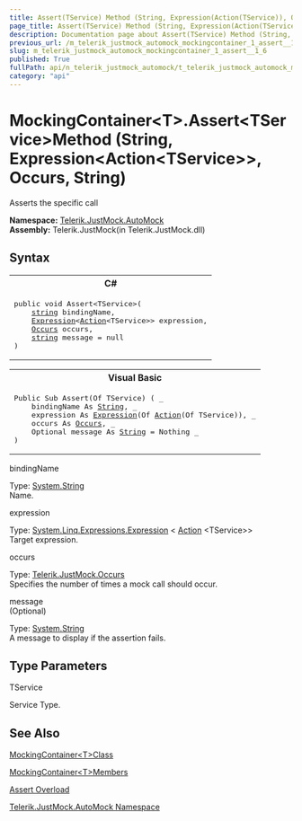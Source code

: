 ```yaml
---
title: Assert(TService) Method (String, Expression(Action(TService)), Occurs, String)
page_title: Assert(TService) Method (String, Expression(Action(TService)), Occurs, String) | JustMock Documentation
description: Documentation page about Assert(TService) Method (String, Expression(Action(TService)), Occurs, String).
previous_url: /m_telerik_justmock_automock_mockingcontainer_1_assert__1_6.html
slug: m_telerik_justmock_automock_mockingcontainer_1_assert__1_6
published: True
fullPath: api/n_telerik_justmock_automock/t_telerik_justmock_automock_mockingcontainer_1/methods_t_telerik_justmock_automock_mockingcontainer_1/overload_telerik_justmock_automock_mockingcontainer_1_assert/m_telerik_justmock_automock_mockingcontainer_1_assert__1_6
category: "api"
---
```


# MockingContainer&lt;T&gt;.Assert&lt;TService&gt;Method (String, Expression&lt;Action&lt;TService&gt;&gt;, Occurs, String)



Asserts the specific call


 **Namespace:**  [Telerik.JustMock.AutoMock](n_telerik_justmock_automock) <br> **Assembly:** Telerik.JustMock(in Telerik.JustMock.dll)
## Syntax


<div id="syntaxCodeBlocks" class="code"><span codeLanguage="CSharp"><table><tr><th>C#</th></tr><tr><td><pre xml:space="preserve"><span class="keyword">public</span> <span class="keyword">void</span> <span class="identifier">Assert</span>&lt;TService&gt;(
	<a href="https://msdn2.microsoft.com/en-us/library/s1wwdcbf" target="_blank">string</a> <span class="parameter">bindingName</span>,
	<a href="https://msdn2.microsoft.com/en-us/library/bb335710" target="_blank">Expression</a>&lt;<a href="https://msdn2.microsoft.com/en-us/library/018hxwa8" target="_blank">Action</a>&lt;TService&gt;&gt; <span class="parameter">expression</span>,
	<a href="T_Telerik_JustMock_Occurs.html">Occurs</a> <span class="parameter">occurs</span>,
	<a href="https://msdn2.microsoft.com/en-us/library/s1wwdcbf" target="_blank">string</a> <span class="parameter">message</span> = <span class="keyword">null</span>
)
</pre></td></tr></table></span><span codeLanguage="VisualBasicDeclaration"><table><tr><th>Visual Basic</th></tr><tr><td><pre xml:space="preserve"><span class="keyword">Public</span> <span class="keyword">Sub</span> <span class="identifier">Assert</span>(<span class="keyword">Of</span> TService) ( _
	<span class="parameter">bindingName</span> <span class="keyword">As</span> <a href="https://msdn2.microsoft.com/en-us/library/s1wwdcbf" target="_blank">String</a>, _
	<span class="parameter">expression</span> <span class="keyword">As</span> <a href="https://msdn2.microsoft.com/en-us/library/bb335710" target="_blank">Expression</a>(<span class="keyword">Of</span> <a href="https://msdn2.microsoft.com/en-us/library/018hxwa8" target="_blank">Action</a>(<span class="keyword">Of</span> TService)), _
	<span class="parameter">occurs</span> <span class="keyword">As</span> <a href="T_Telerik_JustMock_Occurs.html">Occurs</a>, _
	Optional <span class="parameter">message</span> <span class="keyword">As</span> <a href="https://msdn2.microsoft.com/en-us/library/s1wwdcbf" target="_blank">String</a> = <span class="keyword">Nothing</span> _
)</pre></td></tr></table></span></div>



bindingName<br>


Type: [System.String](s1wwdcbf) <br>Name.



expression<br>


Type: [System.Linq.Expressions.Expression](bb335710) &lt; [Action](018hxwa8) &lt;TService&gt;&gt;<br>Target expression.



occurs<br>


Type: [Telerik.JustMock.Occurs](t_telerik_justmock_occurs) <br>Specifies the number of times a mock call should occur.



message<br>
(Optional)

Type: [System.String](s1wwdcbf) <br>A message to display if the assertion fails.



## Type Parameters




TService<br>


Service Type.




## See Also



 [MockingContainer&lt;T&gt;Class](t_telerik_justmock_automock_mockingcontainer_1) 

 [MockingContainer&lt;T&gt;Members](allmembers_t_telerik_justmock_automock_mockingcontainer_1) 

 [Assert Overload](overload_telerik_justmock_automock_mockingcontainer_1_assert) 

 [Telerik.JustMock.AutoMock Namespace](n_telerik_justmock_automock) 



